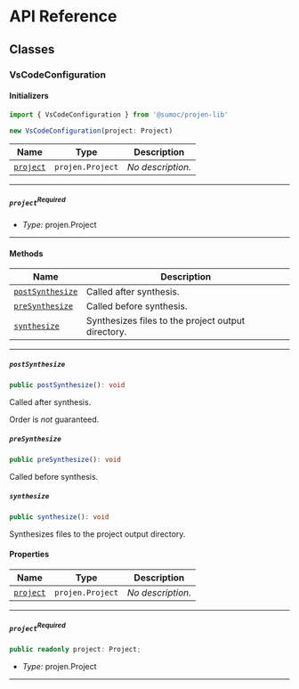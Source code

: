 # API Reference <a name="API Reference" id="api-reference"></a>



## Classes <a name="Classes" id="Classes"></a>

### VsCodeConfiguration <a name="VsCodeConfiguration" id="@sumoc/projen-lib.VsCodeConfiguration"></a>

#### Initializers <a name="Initializers" id="@sumoc/projen-lib.VsCodeConfiguration.Initializer"></a>

```typescript
import { VsCodeConfiguration } from '@sumoc/projen-lib'

new VsCodeConfiguration(project: Project)
```

| **Name** | **Type** | **Description** |
| --- | --- | --- |
| <code><a href="#@sumoc/projen-lib.VsCodeConfiguration.Initializer.parameter.project">project</a></code> | <code>projen.Project</code> | *No description.* |

---

##### `project`<sup>Required</sup> <a name="project" id="@sumoc/projen-lib.VsCodeConfiguration.Initializer.parameter.project"></a>

- *Type:* projen.Project

---

#### Methods <a name="Methods" id="Methods"></a>

| **Name** | **Description** |
| --- | --- |
| <code><a href="#@sumoc/projen-lib.VsCodeConfiguration.postSynthesize">postSynthesize</a></code> | Called after synthesis. |
| <code><a href="#@sumoc/projen-lib.VsCodeConfiguration.preSynthesize">preSynthesize</a></code> | Called before synthesis. |
| <code><a href="#@sumoc/projen-lib.VsCodeConfiguration.synthesize">synthesize</a></code> | Synthesizes files to the project output directory. |

---

##### `postSynthesize` <a name="postSynthesize" id="@sumoc/projen-lib.VsCodeConfiguration.postSynthesize"></a>

```typescript
public postSynthesize(): void
```

Called after synthesis.

Order is *not* guaranteed.

##### `preSynthesize` <a name="preSynthesize" id="@sumoc/projen-lib.VsCodeConfiguration.preSynthesize"></a>

```typescript
public preSynthesize(): void
```

Called before synthesis.

##### `synthesize` <a name="synthesize" id="@sumoc/projen-lib.VsCodeConfiguration.synthesize"></a>

```typescript
public synthesize(): void
```

Synthesizes files to the project output directory.


#### Properties <a name="Properties" id="Properties"></a>

| **Name** | **Type** | **Description** |
| --- | --- | --- |
| <code><a href="#@sumoc/projen-lib.VsCodeConfiguration.property.project">project</a></code> | <code>projen.Project</code> | *No description.* |

---

##### `project`<sup>Required</sup> <a name="project" id="@sumoc/projen-lib.VsCodeConfiguration.property.project"></a>

```typescript
public readonly project: Project;
```

- *Type:* projen.Project

---



